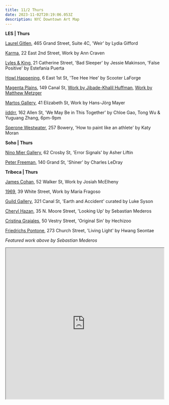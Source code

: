 ```yaml
---
title: 11/2 Thurs
date: 2023-11-02T20:19:06.053Z
description: NYC Downtown Art Map
---
```

**L﻿ES | Thurs**

[Laurel Gitlen](https://www.laurelgitlen.com/), 465 Grand Street, Suite 4C, 'Weir' by Lydia Gifford

[Karma](https://karmakarma.org/exhibitions/ann-craven-ny-2023/), 22 East 2nd Street, Work by Ann Craven

[Lyles & King](https://lylesandking.com/), 21 Catherine Street, 'Bad Sleeper' by Jessie Makinson, 'False Positive' by Estefania Puerta

[Howl Happening](https://www.howlarts.org/event/scooter-laforge-tee-hee-hee/), 6 East 1st St, 'Tee Hee Hee' by  Scooter LaForge

[Magenta Plains](https://magentaplains.com/exhibitions), 149 Canal St, [Work by Jibade-Khalil Huffman](https://magentaplains.com/exhibitions/jibade-khalil-huffman), [Work by Matthew Metzger](https://magentaplains.com/exhibitions/matthew-metzger)

[Martos Gallery](http://www.martosgallery.com/), 41 Elizabeth St, Work by Hans-Jörg Mayer

[iiddrr](https://iidrr.com/We-may-be-in-this-together), 162 Allen St, 'We May Be in This Together' by Chloe Gao, Tong Wu & Yuguang Zhang, 6pm-9pm

[Sperone Westwater](https://www.speronewestwater.com/exhibitions/katy-moran2), 257 Bowery, 'How to paint like an athlete' by Katy Moran

**S﻿oho | Thurs**

[Nino Mier Gallery](https://www.miergallery.com/exhibitions), 62 Crosby St, 'Error Signals' by Asher Liftin

[Peter Freeman](https://www.peterfreemaninc.com/exhibitions/charles-ledray2), 140 Grand St, 'Shiner' by Charles LeDray

**T﻿ribeca | Thurs**

[James Cohan](https://www.jamescohan.com/), 52 Walker St, Work by Josiah McElheny

[1969](http://www.1969gallery.com/upcoming), 39 White Street, Work by María Fragoso

[Guild Gallery](https://rwguildgalleryny.com/blogs/upcoming/earth-and-accident), 321 Canal St, 'Earth and Accident' curated by Luke Syson

[Cheryl Hazan](http://www.cherylhazan.com/exhibitions/sebastian-mederos-looking-up), 35 N. Moore Street, 'Looking Up' by Sebastian Mederos

[Cristina Grajales](https://cristinagrajales.com/exhibitions/hechizoo-original-sin/), 50 Vestry Street, 'Original Sin' by Hechizoo

[Friedrichs Pontone](https://www.friedrichspontone.com/exhibitions/24-hwang-seontae-living-light/cover/), 273 Church Street, 'Living Light' by Hwang Seontae

*F﻿eatured work above by Sebastian Mederos*

<iframe src="https://www.google.com/maps/d/u/1/embed?mid=1uJHR2lRW4NZVsn1OHAGPzAQCgtzOEwk&ehbc=2E312F" width="100%" height="480"></iframe>